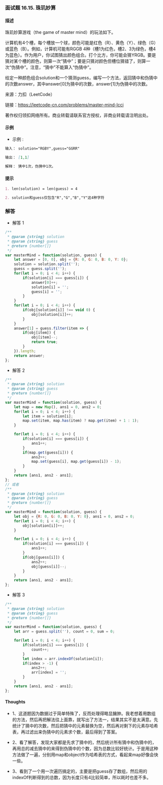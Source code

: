 ### 面试题 16.15. 珠玑妙算

#### 描述

珠玑妙算游戏（the game of master mind）的玩法如下。

计算机有4个槽，每个槽放一个球，颜色可能是红色（R）、黄色（Y）、绿色（G）或蓝色（B）。例如，计算机可能有RGGB 4种（槽1为红色，槽2、3为绿色，槽4为蓝色）。作为用户，你试图猜出颜色组合。打个比方，你可能会猜YRGB。要是猜对某个槽的颜色，则算一次“猜中”；要是只猜对颜色但槽位猜错了，则算一次“伪猜中”。注意，“猜中”不能算入“伪猜中”。

给定一种颜色组合solution和一个猜测guess，编写一个方法，返回猜中和伪猜中的次数answer，其中answer[0]为猜中的次数，answer[1]为伪猜中的次数。

来源：力扣（LeetCode）

链接：https://leetcode-cn.com/problems/master-mind-lcci

著作权归领扣网络所有。商业转载请联系官方授权，非商业转载请注明出处。

#### 示例

+ 示例 :
```md
输入： solution="RGBY",guess="GGRR"

输出： [1,1]

解释： 猜中1次，伪猜中1次。
```


#### 提示
```md
1. len(solution) = len(guess) = 4

2. solution和guess仅包含"R","G","B","Y"这4种字符
```

### 解答

+ 解答 1
```js
/**
 * @param {string} solution
 * @param {string} guess
 * @return {number[]}
 */
var masterMind = function(solution, guess) {
    let answer = [0, 0], obj = {R: 0, G: 0, B: 0, Y: 0};
    solution = solution.split('');
    guess = guess.split('');
    for(let i = 0; i < 4; i++) {
        if(solution[i] === guess[i]) {
            answer[0]++;
            solution[i] = '';
            guess[i] = '';
        }
    }
    for(let i = 0; i < 4; i++) {
        if(obj[solution[i]] !== void 0) {
            obj[solution[i]]++;
        }
    }
    answer[1] = guess.filter(item => {
        if(obj[item]) {
            obj[item]--;
            return true;
        }
    }).length;
    return answer;
};
```

+ 解答 2
```js
/**
 * @param {string} solution
 * @param {string} guess
 * @return {number[]}
 */
var masterMind = function(solution, guess) {
    let map = new Map(), ans1 = 0, ans2 = 0;
    for(let i = 0; i < 4; i++) {
        let item = solution[i];
        map.set(item, map.has(item) ? map.get(item) + 1 : 1);
    }

    for(let i = 0; i < 4; i++) {
        if(solution[i] === guess[i]) {
            ans1++;
        }
        if(map.get(guess[i])) {
            ans2++;
            map.set(guess[i], map.get(guess[i]) - 1);
        }
    }
    return [ans1, ans2 - ans1];
};
// 或者
/**
 * @param {string} solution
 * @param {string} guess
 * @return {number[]}
 */
var masterMind = function(solution, guess) {
    let obj = {R: 0, G: 0, B: 0, Y: 0}, ans1 = 0, ans2 = 0;
    for(let i = 0; i < 4; i++) {
        obj[solution[i]]++;
    }

    for(let i = 0; i < 4; i++) {
        if(solution[i] === guess[i]) {
            ans1++;
        }
        if(obj[guess[i]]) {
            ans2++;
            obj[guess[i]]--;
        }
    }
    return [ans1, ans2 - ans1];
};
```

+ 解答 3
```js
/**
 * @param {string} solution
 * @param {string} guess
 * @return {number[]}
 */
var masterMind = function(solution, guess) {
    let arr = guess.split(''), count = 0, sum = 0;

    for(let i = 0; i < 4; i++) {
        if(solution[i] === guess[i]) {
            count++;
        }
        let index = arr.indexOf(solution[i]);
        if(index > -1) {
            ans2++;
            arr[index] = '';
        }
    }
    return [ans1, ans2 - ans1];
};
```

#### Thoughts

+ 1、这道题因为数据过于简单特殊了，反而处理得略显臃肿。我老想着用数组的方法，然后再把解法往上面靠，就写出了方法一，结果其实不是太满意。先统计了猜中的次数，然后把猜中的元素替换为空，然后再对剩下的元素存哈希表，再过滤出来伪猜中的元素求个数，最后得到了答案。

+ 2、看了解答，发现大家都是先求了猜中的，然后统计所有猜中和伪猜中的，再用总的减去猜中的来得到伪猜中的个数，因为总数比较好统计。于是用这种方法做了一遍，分别用map和object作为哈希表的方式，看起来map好像会快一些。

+ 3、看到了一个用一次遍历搞定的，主要是把guess存了数组，然后用的indexOf判断得到的总数，因为长度只有4比较简单，所以耗时也差不多。